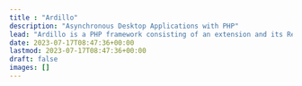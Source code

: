 ```yaml
---
title : "Ardillo"
description: "Asynchronous Desktop Applications with PHP"
lead: "Ardillo is a PHP framework consisting of an extension and its ReactPHP bindings"
date: 2023-07-17T08:47:36+00:00
lastmod: 2023-07-17T08:47:36+00:00
draft: false
images: []
---
```

